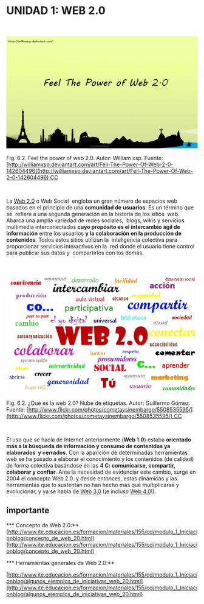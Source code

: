 
# UNIDAD 1: WEB 2.0

 


![](img/c984d3ebf903c4a4e002781954e7df64.jpg)

Fig. 6.2. Feel the power of web 2.0. Autor: William xsp. Fuente: [http://williamxsp.deviantart.com/art/Fell-The-Power-Of-Web-2-0-142604496](http://williamxsp.deviantart.com/art/Fell-The-Power-Of-Web-2-0-142604496) CC

 

La [Web 2.0](http://es.wikipedia.org/wiki/Web_2.0) o Web Social  engloba un gran número de espacios web basados en el principio de una **comunidad de usuarios**. Es un término que se  refiere a una segunda generación en la historia de los sitios  web. Abarca una amplia variedad de redes sociales,  blogs, wikis y servicios multimedia interconectados **cuyo propósito es el intercambio ágil de información** entre los usuarios **y la colaboración en la producción de contenidos**. Todos estos sitios utilizan la  inteligencia colectiva para proporcionar servicios interactivos en la  red donde el usuario tiene control para publicar sus datos y  compartirlos con los demás.

 


![](img/5508535595_2f14784ae2_o.jpg)

Fig. 6.2. ¿Qué es la web 2.0? Nube de etiquetas. Autor: Guillermo Gómez. Fuente: [http://www.flickr.com/photos/cometaysinembargo/5508535595/](http://www.flickr.com/photos/cometaysinembargo/5508535595/) CC

 

El uso que se hacía de Internet anteriormente (**Web 1.0**) estaba **orientado más a la búsqueda de información y consumo de contenidos ya elaborados  y cerrados**. Con la aparición de determinadas herramientas web se ha pasado a elaborar el conocimiento y los contenidos (de calidad) de forma colectiva basándose en las **4 C: comunicarse, compartir, colaborar y confiar**. Ante la necesidad de evidenciar este cambio, surge en 2004 el concepto Web 2.0. y desde entonces, estas dinámicas y las herramientas que lo sustentan no han hecho más que multiplicarse y evolucionar, y ya se habla de [Web 3.0](http://es.wikipedia.org/wiki/Web_3.0) (¡e incluso [Web 4.0](http://www.slideshare.net/jessikitaaaa/qu-es-la-web-30-y-40-12143743)!).

## importante

*** Concepto de Web 2.0:** [http://www.ite.educacion.es/formacion/materiales/155/cd/modulo_1_Iniciacionblog/concepto_de_web_20.html](http://www.ite.educacion.es/formacion/materiales/155/cd/modulo_1_Iniciacionblog/concepto_de_web_20.html)

*** Herramientas generales de Web 2.0:**

[http://www.ite.educacion.es/formacion/materiales/155/cd/modulo_1_Iniciacionblog/algunos_ejemplos_de_iniciativas_web_20.html](http://www.ite.educacion.es/formacion/materiales/155/cd/modulo_1_Iniciacionblog/algunos_ejemplos_de_iniciativas_web_20.html)

 

